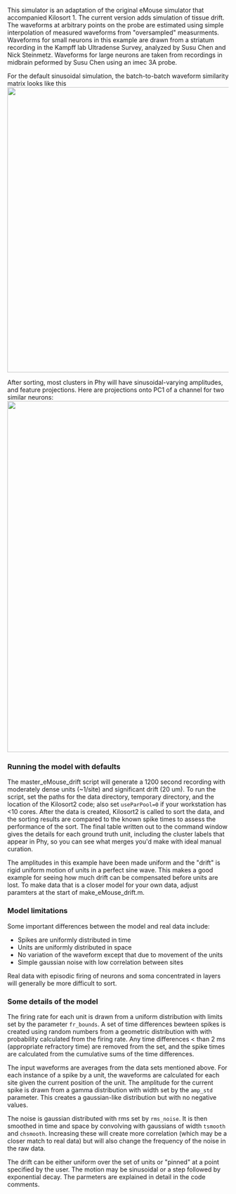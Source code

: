 This simulator is an adaptation of the original eMouse simulator that accompanied Kilosort 1. The current version adds simulation of tissue drift. The waveforms at arbitrary points on the probe are estimated using simple interpolation of measured waveforms from "oversampled" measurments. Waveforms for small neurons in this example are drawn from a striatum recording in the Kampff lab Ultradense Survey, analyzed by Susu Chen and Nick Steinmetz. Waveforms for large neurons are taken from recordings in midbrain peformed by Susu Chen using an imec 3A probe.

For the default sinusoidal simulation, the batch-to-batch waveform similarity matrix looks like this 
<img src="https://github.com/MouseLand/Kilosort2/blob/master/Docs/img/simulated_drift.png" width="650">

After sorting, most clusters in Phy will have sinusoidal-varying amplitudes, and feature projections. Here are projections onto PC1 of a channel for two similar neurons:
<img src="https://github.com/MouseLand/Kilosort2/blob/master/Docs/img/simulation_drift.png" width="800">


### Running the model with defaults ###

The master_eMouse_drift script will generate a 1200 second recording with moderately dense units (~1/site) and significant drift (20 um). To run the script, set the paths for the data directory, temporary directory, and the location of the Kilosort2 code; also set `useParPool=0` if your workstation has <10 cores. After the data is created, Kilosort2 is called to sort the data, and the sorting results are compared to the known spike times to assess the performance of the sort. The final table written out to the command window gives the details for each ground truth unit, including the cluster labels that appear in Phy, so you can see what merges you'd make with ideal manual curation.

The amplitudes in this example have been made uniform and the "drift" is rigid uniform motion of units in a perfect sine wave. This makes a good example for seeing how much drift can be compensated before units are lost. To make data that is a closer model for your own data, adjust paramters at the start of make_eMouse_drift.m.

### Model limitations ###

Some important differences between the model and real data include:
- Spikes are uniformly distributed in time
- Units are uniformly distributed in space
- No variation of the waveform except that due to movement of the units
- Simple gaussian noise with low correlation between sites

Real data with episodic firing of neurons and soma concentrated in layers will generally be more difficult to sort.


### Some details of the model ###

The firing rate for each unit is drawn from a uniform distribution with limits set by the parameter `fr_bounds`.
A set of time differences bewteen spikes is created using random numbers from a geometric distribution with with probability calculated from the firing rate. Any time differences < than 2 ms (appropriate refractory time) are removed from the set, and the spike times are calculated from the cumulative sums of the time differences.

The input waveforms are averages from the data sets mentioned above. For each instance of a spike by a unit, the waveforms are calculated for each site given the current position of the unit. The amplitude for the current spike is drawn from a gamma distribution with width set by the `amp_std` parameter. This creates a gaussian-like distribution but with no negative values.

The noise is gaussian distributed with rms set by `rms_noise`. It is then smoothed in time and space by convolving with gaussians of width `tsmooth` and `chsmooth`. Increasing these will create more correlation (which may be a closer match to real data) but will also change the frequency of the noise in the raw data.

The drift can be either uniform over the set of units or "pinned" at a point specified by the user. The motion may be sinusoidal or a step followed by exponential decay. The parmeters are explained in detail in the code comments.







